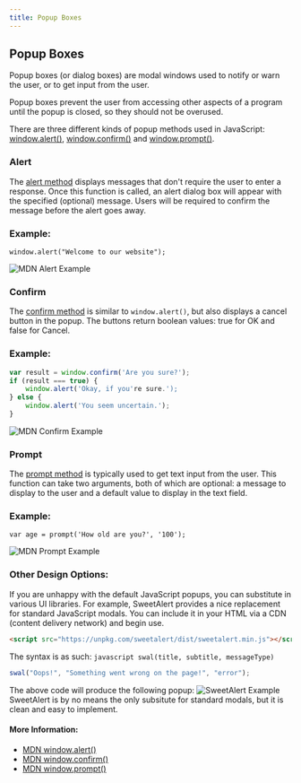 ```yaml
---
title: Popup Boxes
---
```

## Popup Boxes
Popup boxes (or dialog boxes) are modal windows used to notify or warn the user, or to get input from the user.

Popup boxes prevent the user from accessing other aspects of a program until the popup is closed, so they should not be overused. 

There are three different kinds of popup methods used in JavaScript: <a href='https://developer.mozilla.org/en-US/docs/Web/API/Window/alert' target='_blank' rel='nofollow'>window.alert()</a>, <a href='https://developer.mozilla.org/en-US/docs/Web/API/Window/confirm' target='_blank' rel='nofollow'>window.confirm()</a> and <a href='https://developer.mozilla.org/en-US/docs/Web/API/Window/prompt' target='_blank' rel='nofollow'>window.prompt()</a>. 

### Alert
The <a href='https://developer.mozilla.org/en-US/docs/Web/API/Window/alert' target='_blank' rel='nofollow'>alert method</a> displays messages that don't require the user to enter a response. Once this function is called, an alert dialog box will appear with the specified (optional) message. Users will be required to confirm the message before the alert goes away. 

### Example:
`window.alert("Welcome to our website");`

![MDN Alert Example](https://mdn.mozillademos.org/files/130/AlertHelloWorld.png)

### Confirm
The <a href='https://developer.mozilla.org/en-US/docs/Web/API/Window/confirm' target='_blank' rel='nofollow'>confirm method</a> is similar to `window.alert()`, but also displays a cancel button in the popup. The buttons return boolean values: true for OK and false for Cancel. 

### Example:
```javascript
var result = window.confirm('Are you sure?');
if (result === true) {
    window.alert('Okay, if you're sure.');
} else { 
    window.alert('You seem uncertain.');
}
```

![MDN Confirm Example](https://mdn.mozillademos.org/files/7163/firefoxcomfirmdialog_zpsf00ec381.png)

### Prompt
The <a href='https://developer.mozilla.org/en-US/docs/Web/API/Window/prompt' target='_blank' rel='nofollow'>prompt method</a> is typically used to get text input from the user. This function can take two arguments, both of which are optional: a message to display to the user and a default value to display in the text field. 

### Example:
`var age = prompt('How old are you?', '100');`

![MDN Prompt Example](https://mdn.mozillademos.org/files/11303/prompt.png)

### Other Design Options:
If you are unhappy with the default JavaScript popups, you can substitute in various UI libraries.  For example, SweetAlert provides a nice replacement for standard JavaScript modals.  You can include it in your HTML via a CDN (content delivery network) and begin use.
```HTML
<script src="https://unpkg.com/sweetalert/dist/sweetalert.min.js"></script>
```
The syntax is as such: ```javascript swal(title, subtitle, messageType)```

```javascript
swal("Oops!", "Something went wrong on the page!", "error");
```
The above code will produce the following popup: 
![SweetAlert Example](https://ludu-assets.s3.amazonaws.com/lesson-content/rWqOoQXgDrSVSMrAKiZ9)
SweetAlert is by no means the only subsitute for standard modals, but it is clean and easy to implement. 




#### More Information:

* <a href='https://developer.mozilla.org/en-US/docs/Web/API/Window/alert' target='_blank' rel='nofollow'>MDN window.alert()</a>
* <a href='https://developer.mozilla.org/en-US/docs/Web/API/Window/confirm' target='_blank' rel='nofollow'>MDN window.confirm()</a>
* <a href='https://developer.mozilla.org/en-US/docs/Web/API/Window/prompt' target='_blank' rel='nofollow'>MDN window.prompt()</a>

